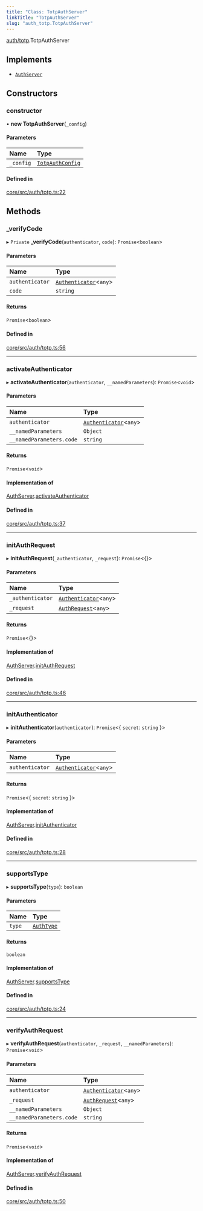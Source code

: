 ```yaml
---
title: "Class: TotpAuthServer"
linkTitle: "TotpAuthServer"
slug: "auth_totp.TotpAuthServer"
---
```


[auth/totp](../../modules/auth_totp).TotpAuthServer

## Implements

-   [`AuthServer`](../../interfaces/auth.AuthServer)

## Constructors

### constructor

• **new TotpAuthServer**(`_config`)

#### Parameters

| Name      | Type                                            |
| :-------- | :---------------------------------------------- |
| `_config` | [`TotpAuthConfig`](../auth_totp.TotpAuthConfig) |

#### Defined in

[core/src/auth/totp.ts:22](https://github.com/padloc/padloc/blob/b00eb4fd/packages/core/src/auth/totp.ts#L22)

## Methods

### \_verifyCode

▸ `Private` **\_verifyCode**(`authenticator`, `code`): `Promise`<`boolean`\>

#### Parameters

| Name            | Type                                             |
| :-------------- | :----------------------------------------------- |
| `authenticator` | [`Authenticator`](../auth.Authenticator)<`any`\> |
| `code`          | `string`                                         |

#### Returns

`Promise`<`boolean`\>

#### Defined in

[core/src/auth/totp.ts:56](https://github.com/padloc/padloc/blob/b00eb4fd/packages/core/src/auth/totp.ts#L56)

---

### activateAuthenticator

▸ **activateAuthenticator**(`authenticator`, `__namedParameters`):
`Promise`<`void`\>

#### Parameters

| Name                     | Type                                             |
| :----------------------- | :----------------------------------------------- |
| `authenticator`          | [`Authenticator`](../auth.Authenticator)<`any`\> |
| `__namedParameters`      | `Object`                                         |
| `__namedParameters.code` | `string`                                         |

#### Returns

`Promise`<`void`\>

#### Implementation of

[AuthServer](../../interfaces/auth.AuthServer).[activateAuthenticator](../interfaces/auth.AuthServer#activateauthenticator)

#### Defined in

[core/src/auth/totp.ts:37](https://github.com/padloc/padloc/blob/b00eb4fd/packages/core/src/auth/totp.ts#L37)

---

### initAuthRequest

▸ **initAuthRequest**(`_authenticator`, `_request`): `Promise`<{}\>

#### Parameters

| Name             | Type                                             |
| :--------------- | :----------------------------------------------- |
| `_authenticator` | [`Authenticator`](../auth.Authenticator)<`any`\> |
| `_request`       | [`AuthRequest`](../auth.AuthRequest)<`any`\>     |

#### Returns

`Promise`<{}\>

#### Implementation of

[AuthServer](../../interfaces/auth.AuthServer).[initAuthRequest](../interfaces/auth.AuthServer#initauthrequest)

#### Defined in

[core/src/auth/totp.ts:46](https://github.com/padloc/padloc/blob/b00eb4fd/packages/core/src/auth/totp.ts#L46)

---

### initAuthenticator

▸ **initAuthenticator**(`authenticator`): `Promise`<{ `secret`: `string` }\>

#### Parameters

| Name            | Type                                             |
| :-------------- | :----------------------------------------------- |
| `authenticator` | [`Authenticator`](../auth.Authenticator)<`any`\> |

#### Returns

`Promise`<{ `secret`: `string` }\>

#### Implementation of

[AuthServer](../../interfaces/auth.AuthServer).[initAuthenticator](../interfaces/auth.AuthServer#initauthenticator)

#### Defined in

[core/src/auth/totp.ts:28](https://github.com/padloc/padloc/blob/b00eb4fd/packages/core/src/auth/totp.ts#L28)

---

### supportsType

▸ **supportsType**(`type`): `boolean`

#### Parameters

| Name   | Type                                    |
| :----- | :-------------------------------------- |
| `type` | [`AuthType`](../../enums/auth.AuthType) |

#### Returns

`boolean`

#### Implementation of

[AuthServer](../../interfaces/auth.AuthServer).[supportsType](../interfaces/auth.AuthServer#supportstype)

#### Defined in

[core/src/auth/totp.ts:24](https://github.com/padloc/padloc/blob/b00eb4fd/packages/core/src/auth/totp.ts#L24)

---

### verifyAuthRequest

▸ **verifyAuthRequest**(`authenticator`, `_request`, `__namedParameters`):
`Promise`<`void`\>

#### Parameters

| Name                     | Type                                             |
| :----------------------- | :----------------------------------------------- |
| `authenticator`          | [`Authenticator`](../auth.Authenticator)<`any`\> |
| `_request`               | [`AuthRequest`](../auth.AuthRequest)<`any`\>     |
| `__namedParameters`      | `Object`                                         |
| `__namedParameters.code` | `string`                                         |

#### Returns

`Promise`<`void`\>

#### Implementation of

[AuthServer](../../interfaces/auth.AuthServer).[verifyAuthRequest](../interfaces/auth.AuthServer#verifyauthrequest)

#### Defined in

[core/src/auth/totp.ts:50](https://github.com/padloc/padloc/blob/b00eb4fd/packages/core/src/auth/totp.ts#L50)
